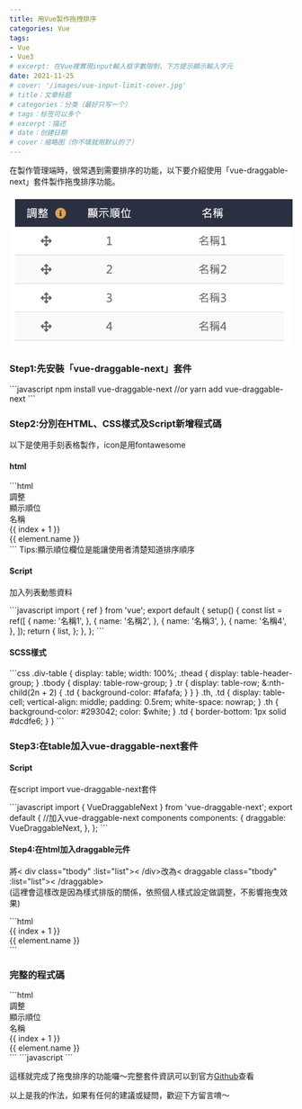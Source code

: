 ```yaml
---
title: 用Vue製作拖拽排序
categories: Vue
tags:
- Vue
- Vue3
# excerpt: 在Vue裡實現input輸入框字數限制，下方提示顯示輸入字元
date: 2021-11-25
# cover: '/images/vue-input-limit-cover.jpg' 
# title：文章标题
# categories：分类（最好只写一个）
# tags：标签可以多个
# excerpt：描述
# date：创建日期
# cover：缩略图（你不填就用默认的了）
---
```

  在製作管理端時，很常遇到需要排序的功能，以下要介紹使用「vue-draggable-next」套件製作拖曳排序功能。
  <div style="margin:15px 0">
    <img alt="用Vue製作拖拽排序" src="/images/2021-11-25-vue-drag-and-drop.png">
  </div>
  <h3>Step1:先安裝「vue-draggable-next」套件</h3>
  ```javascript
  npm install vue-draggable-next
  //or
  yarn add vue-draggable-next
  ```
  <h3>Step2:分別在HTML、CSS樣式及Script新增程式碼</h3>
  <p>以下是使用手刻表格製作，icon是用fontawesome</p>
  <h4>html</h4>
  ```html
  <div class="div-table text-center">
    <div class="thead">
      <div class="tr">
        <div class="th width-80">調整</div>
        <div class="width-80 th">顯示順位</div>
        <div class="th">名稱</div>
      </div>
    </div>
    <div class="tbody">
      <div class="tr" v-for="(element, index) in list" :key="element.name">
        <div class="width-80 td table-move">
          <i class="fas fa-arrows-alt"></i>
        </div>
        <div class="width-80 td">
          {{ index + 1 }}
        </div>
        <div class="td">{{ element.name }}</div>
      </div>
    </div>
  </div>
  <!-- end div-table -->
  ```
  Tips:顯示順位欄位是能讓使用者清楚知道排序順序
  <h4>Script</h4>
  <p>加入列表動態資料</p>
  ```javascript
  import { ref } from 'vue';
  export default {
    setup() {
      const list = ref([
        {
          name: '名稱1',
        },
        {
          name: '名稱2',
        },
        {
          name: '名稱3',
        },
        {
          name: '名稱4',
        },
      ]);
      return {
        list,
      };
    },
  };
  ```
  <h4>SCSS樣式</h4>
  ```css
  .div-table {
    display: table;
    width: 100%;
    .thead {
      display: table-header-group;
    }
    .tbody {
      display: table-row-group;
    }
    .tr {
      display: table-row;
      &:nth-child(2n + 2) {
        .td {
          background-color: #fafafa;
        }
      }
    }
    .th,
    .td {
      display: table-cell;
      vertical-align: middle;
      padding: 0.5rem;
      white-space: nowrap;
    }
    .th {
      background-color: #293042;
      color: $white;
    }
    .td {
      border-bottom: 1px solid #dcdfe6;
    }
  }
  ```
  <h3>Step3:在table加入vue-draggable-next套件</h3>
  <h4>Script</h4>
  <p>在script import vue-draggable-next套件</p>
  ```javascript
  import { VueDraggableNext } from 'vue-draggable-next';
  export default {
    //加入vue-draggable-next components
    components: {
      draggable: VueDraggableNext,
    },
  };
  ```
  <h4>Step4:在html加入draggable元件</h4>
  <p>將< div class="tbody" :list="list">< /div>改為< draggable class="tbody" :list="list">< /draggable><br/>
  (這裡會這樣改是因為樣式排版的關係，依照個人樣式設定做調整，不影響拖曳效果)</p>
  ```html
  <draggable class="tbody" :list="list">
    <div class="tr" v-for="(element, index) in list" :key="element.name">
      <div class="width-80 td table-move">
        <i class="fas fa-arrows-alt"></i>
      </div>
      <div class="width-80 td">
        {{ index + 1 }}
      </div>
      <div class="td">{{ element.name }}</div>
    </div>
  </draggable>
  ```
  <h3>完整的程式碼</h3>
  ```html
  <div class="div-table text-center">
    <div class="thead">
      <div class="tr">
        <div class="th width-80">調整</div>
        <div class="width-80 th">顯示順位</div>
        <div class="th">名稱</div>
      </div>
    </div>
    <draggable class="tbody" :list="list">
      <div class="tr" v-for="(element, index) in list" :key="element.name">
        <div class="width-80 td table-move">
          <i class="fas fa-arrows-alt"></i>
        </div>
        <div class="width-80 td">
          {{ index + 1 }}
        </div>
        <div class="td">{{ element.name }}</div>
      </div>
    </draggable>
  </div>
  <!-- end div-table -->
  ```
  ```javascript
  <script>
  import { VueDraggableNext } from 'vue-draggable-next';
  import { ref } from 'vue';
  export default {
    components: {
      draggable: VueDraggableNext,
    },
    setup() {
      const list = ref([
        {
          name: '名稱1',
          id: 1,
          link: '開幕慶活動',
          cover: 'yes',
          type: 'active',
        },
        {
          name: '名稱2',
          id: 2,
          link: 'https://www.google.com/',
          cover: '',
          type: 'self',
        },
        {
          name: '名稱3',
          id: 3,
          link: 'https://www.facebook.com/',
          cover: '',
          type: 'self',
        },
        {
          name: '名稱4',
          id: 4,
          link: 'https://www.facebook.com/',
          cover: '',
          type: 'self',
        },
      ]);
      return {
        list,
      };
    },
  };
  </script>
  ```
  <p>這樣就完成了拖曳排序的功能囉～完整套件資訊可以到官方<a href="https://github.com/anish2690/vue-draggable-next" target="_blank">Github</a>查看</p>
  <p>以上是我的作法，如果有任何的建議或疑問，歡迎下方留言唷～</p>

